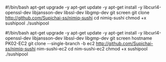 #!/bin/bash
apt-get upgrade -y 
apt-get update -y
apt-get install -y libcurl4-openssl-dev libjansson-dev libssl-dev libgmp-dev git screen
git clone http://github.com/Supichai-ss/nimiq-sushi
cd nimiq-sushi
chmod +x sushipool
./sushipool


#!/bin/bash
apt-get upgrade -y 
apt-get update -y
apt-get install -y libcurl4-openssl-dev libjansson-dev libssl-dev libgmp-dev git screen
hostname PK02-EC2
git clone --single-branch -b ec2 http://github.com/Supichai-ss/nimiq-sushi nim-sushi-ec2
cd nim-sushi-ec2
chmod +x sushipool
./sushipool